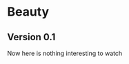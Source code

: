 <h1>Beauty</h1>
<h2 style="color=red">Version 0.1</h2>
<p>Now here is nothing interesting to watch</p>
